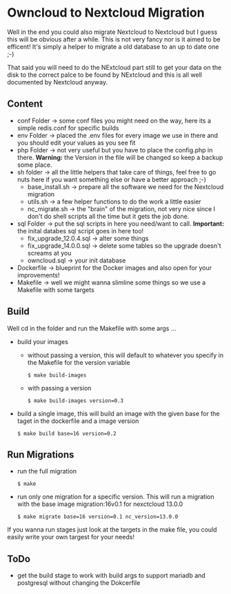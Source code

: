 Owncloud to Nextcloud Migration
===============================

Well in the end you could also migrate Nextcloud to Nextcloud but I guess this will be obvious after a while.
This is not very fancy nor is it aimed to be efficent! It's simply a helper to migrate a old database to an
up to date one ;-)

That said you will need to do the NExtcloud part still to get your data on the disk to the correct palce to be found by 
NExtcloud and this is all well documented by Nextcloud anyway.


Content
--------

* conf Folder -> some conf files you might need on the way, here its a simple redis.conf for specific builds
* env Folder -> placed the .env files for every image we use in there and you should edit your values as you see fit
* php Folder -> not very useful but you have to place the config.php in there. **Warning:** the Version in the file will be changed so keep a backup some place.
* sh folder -> all the little helpers that take care of things, feel free to go nuts here if you want something else or have a better approach ;-)
  * base_install.sh -> prepare all the software we need for the Nextcloud migration
  * utils.sh -> a few helper functions to do the work a little easier
  * nc_migrate.sh -> the "brain" of the migration, not very nice since I don't do shell scripts all the time but it gets the job done.
* sql Folder -> put the sql scripts in here you need/want to call. **Important:** the inital databes sql script goes in here too!
  * fix_upgrade_12.0.4.sql -> alter some things
  * fix_upgrade_14.0.0.sql -> delete some tables so the upgrade doesn't screams at you
  * owncloud.sql -> your init database
* Dockerfile -> blueprint for the Docker images and also open for your improvements!
* Makefile -> well we might wanna slimline some things so we use a Makefile with some targets

Build
---------

Well cd in the folder and run the Makefile with some args ...

* build your images 

  * without passing a version, this will default to whatever you specify in the Makefile for the version variable
	```
	$ make build-images 
	```
  * with passing a version
	```
	$ make build-images version=0.3
	```
* build a single image, this will build an image with the given base for the taget in the dockerfile and a image version
	```
	$ make build base=16 version=0.2
	```
Run Migrations
--------------

* run the full migration 

	```
	$ make
	```
* run only one migration for a specific version. This will run a migration with the base image  migration:16v0.1 for nexctcloud 13.0.0

  ```
  $ make migrate base=16 version=0.1 nc_version=13.0.0 
  ```
If you wanna run stages just look at the targets in the make file, you could easily write your own targest for your needs!


ToDo
--------

* get the build stage to work with build args to support mariadb and postgresql without changing the Dokcerfile
